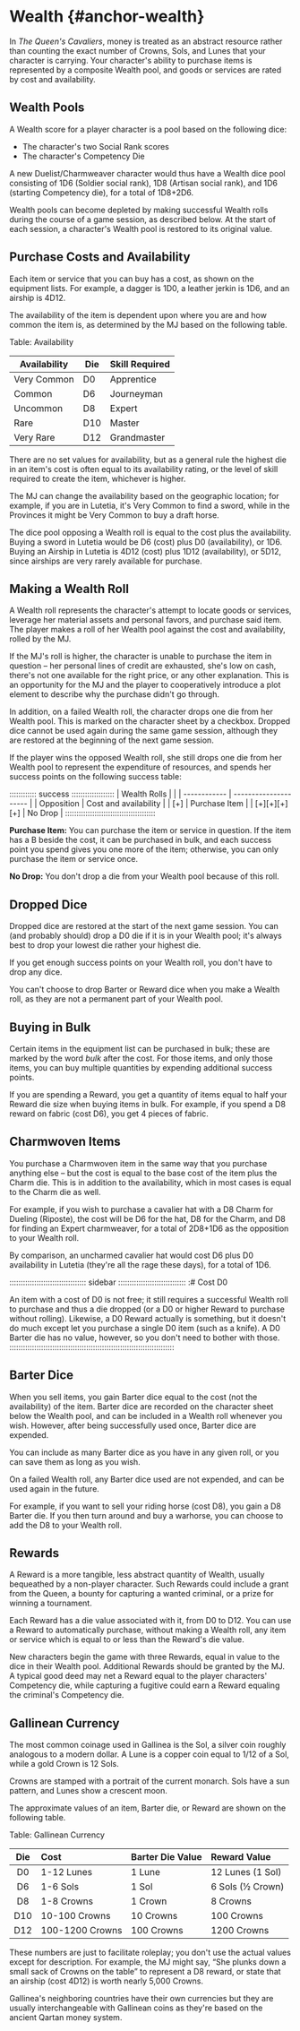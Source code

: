 # Wealth   {#anchor-wealth}

In *The Queen's Cavaliers*, money is treated as an abstract resource
rather than counting the exact number of Crowns, Sols, and Lunes that
your character is carrying. Your character's ability to purchase items
is represented by a composite Wealth pool, and goods or services are
rated by cost and availability.

## Wealth Pools

A Wealth score for a player character is a pool based on the following
dice:

  - The character's two Social Rank scores
  - The character's Competency Die

A new Duelist/Charmweaver character would thus have a Wealth dice pool
consisting of 1D6 (Soldier social rank), 1D8 (Artisan social rank), and
1D6 (starting Competency die), for a total of 1D8+2D6.

Wealth pools can become depleted by making successful Wealth rolls
during the course of a game session, as described below. At the start of
each session, a character's Wealth pool is restored to its original
value.

## Purchase Costs and Availability

Each item or service that you can buy has a cost, as shown on the
equipment lists. For example, a dagger is 1D0, a leather jerkin is 1D6,
and an airship is 4D12.

The availability of the item is dependent upon where you are and how
common the item is, as determined by the MJ based on the following
table.

Table: Availability

| Availability | Die | Skill Required |
| ------------ | --- | -------------- |
| Very Common  | D0  | Apprentice     |
| Common       | D6  | Journeyman     |
| Uncommon     | D8  | Expert         |
| Rare         | D10 | Master         |
| Very Rare    | D12 | Grandmaster    |

There are no set values for availability, but as a general rule the
highest die in an item's cost is often equal to its availability rating,
or the level of skill required to create the item, whichever is higher. 

The MJ can change the availability based on the geographic location; for
example, if you are in Lutetia, it's Very Common to find a sword, while
in the Provinces it might be Very Common to buy a draft horse.

The dice pool opposing a Wealth roll is equal to the cost plus the
availability. Buying a sword in Lutetia would be D6 (cost) plus D0
(availability), or 1D6. Buying an Airship in Lutetia is 4D12 (cost) plus
1D12 (availability), or 5D12, since airships are very rarely available
for purchase.

## Making a Wealth Roll

A Wealth roll represents the character's attempt to locate goods or
services, leverage her material assets and personal favors, and purchase
said item. The player makes a roll of her Wealth pool against the cost
and availability, rolled by the MJ.

If the MJ's roll is higher, the character is unable to purchase the item
in question – her personal lines of credit are exhausted, she's low on
cash, there's not one available for the right price, or any other
explanation. This is an opportunity for the MJ and the player to
cooperatively introduce a plot element to describe why the purchase
didn't go through. 

In addition, on a failed Wealth roll, the character drops one die from
her Wealth pool. This is marked on the character sheet by a checkbox.
Dropped dice cannot be used again during the same game session, although
they are restored at the beginning of the next game session.

If the player wins the opposed Wealth roll, she still drops one die from
her Wealth pool to represent the expenditure of resources, and spends
her success points on the following success table:

:::::::::::: success :::::::::::::::::::
| Wealth Rolls |                       |
| ------------ | --------------------- |
| Opposition   | Cost and availability |
| [+]          | Purchase Item         |
| [+][+][+][+] | No Drop               |
::::::::::::::::::::::::::::::::::::::::

**Purchase Item:** You can purchase the item or service in question. If
the item has a B beside the cost, it can be purchased in bulk, and each
success point you spend gives you one more of the item; otherwise, you
can only purchase the item or service once.

**No Drop:** You don't drop a die from your Wealth pool because of this
roll.

## Dropped Dice

Dropped dice are restored at the start of the next game session. You can
(and probably should) drop a D0 die if it is in your Wealth pool; it's
always best to drop your lowest die rather your highest die.

If you get enough success points on your Wealth roll, you don't have to
drop any dice.

You can't choose to drop Barter or Reward dice when you make a Wealth
roll, as they are not a permanent part of your Wealth pool.

## Buying in Bulk

Certain items in the equipment list can be purchased in bulk; these are
marked by the word *bulk* after the cost. For those items, and only those items,
you can buy multiple quantities by expending additional success points.

If you are spending a Reward, you get a quantity of items equal to half
your Reward die size when buying items in bulk. For example, if you
spend a D8 reward on fabric (cost D6), you get 4 pieces of fabric.

## Charmwoven Items

You purchase a Charmwoven item in the same way that you purchase
anything else – but the cost is equal to the base cost of the item plus
the Charm die. This is in addition to the availability, which in most
cases is equal to the Charm die as well.

For example, if you wish to purchase a cavalier hat with a D8 Charm for
Dueling (Riposte), the cost will be D6 for the hat, D8 for the Charm,
and D8 for finding an Expert charmweaver, for a total of 2D8+1D6 as the
opposition to your Wealth roll.

By comparison, an uncharmed cavalier hat would cost D6 plus D0
availability in Lutetia (they're all the rage these days), for a total
of 1D6.

:::::::::::::::::::::::::::::::::: sidebar ::::::::::::::::::::::::::::::
:# Cost D0

An item with a cost of D0 is not free; it still requires a successful
Wealth roll to purchase and thus a die dropped (or a D0 or higher Reward
to purchase without rolling).
Likewise, a D0 Reward actually is something, but it doesn't do much
except let you purchase a single D0 item (such as a knife).
A D0 Barter die has no value, however, so you don't need to bother with
those.
:::::::::::::::::::::::::::::::::::::::::::::::::::::::::::::::::::::::::

## Barter Dice

When you sell items, you gain Barter dice equal to the cost (not the
availability) of the item. Barter dice are recorded on the character
sheet below the Wealth pool, and can be included in a Wealth roll
whenever you wish. However, after being successfully used once, Barter
dice are expended.

You can include as many Barter dice as you have in any given roll, or
you can save them as long as you wish.

On a failed Wealth roll, any Barter dice used are not expended, and can
be used again in the future.

For example, if you want to sell your riding horse (cost D8), you gain a
D8 Barter die. If you then turn around and buy a warhorse, you can
choose to add the D8 to your Wealth roll.

## Rewards

A Reward is a more tangible, less abstract quantity of Wealth, usually
bequeathed by a non-player character. Such Rewards could include a grant
from the Queen, a bounty for capturing a wanted criminal, or a prize for
winning a tournament.

Each Reward has a die value associated with it, from D0 to D12. You can
use a Reward to automatically purchase, without making a Wealth roll,
any item or service which is equal to or less than the Reward's die
value.

New characters begin the game with three Rewards, equal in value to the
dice in their Wealth pool. Additional Rewards should be granted by the
MJ. A typical good deed may net a Reward equal to the player characters'
Competency die, while capturing a fugitive could earn a Reward equaling
the criminal's Competency die.

## Gallinean Currency

The most common coinage used in Gallinea is the Sol, a silver coin
roughly analogous to a modern dollar. A Lune is a copper coin equal to
1/12 of a Sol, while a gold Crown is 12 Sols.

Crowns are stamped with a portrait of the current monarch. Sols have a
sun pattern, and Lunes show a crescent moon.

The approximate values of an item, Barter die, or Reward are shown on
the following table.

Table: Gallinean Currency

| Die | Cost            | Barter Die Value | Reward Value     |
| :-: | :-------------- | :--------------- | :--------------- |
| D0  | 1-12 Lunes      | 1 Lune           | 12 Lunes (1 Sol) |
| D6  | 1-6 Sols        | 1 Sol            | 6 Sols (½ Crown) |
| D8  | 1-8 Crowns      | 1 Crown          | 8 Crowns         |
| D10 | 10-100 Crowns   | 10 Crowns        | 100 Crowns       |
| D12 | 100-1200 Crowns | 100 Crowns       | 1200 Crowns      |

These numbers are just to facilitate roleplay; you don't use the actual
values except for description. For example, the MJ might say, “She
plunks down a small sack of Crowns on the table” to represent a D8
reward, or state that an airship (cost 4D12) is worth nearly 5,000
Crowns.

Gallinea's neighboring countries have their own currencies but they are
usually interchangeable with Gallinean coins as they're based on the
ancient Qartan money system.
